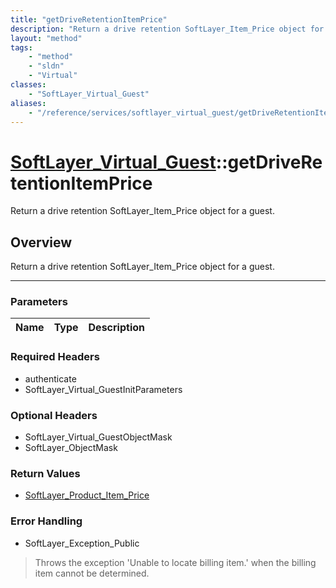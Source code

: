 ```yaml
---
title: "getDriveRetentionItemPrice"
description: "Return a drive retention SoftLayer_Item_Price object for a guest."
layout: "method"
tags:
    - "method"
    - "sldn"
    - "Virtual"
classes:
    - "SoftLayer_Virtual_Guest"
aliases:
    - "/reference/services/softlayer_virtual_guest/getDriveRetentionItemPrice"
---
```

# [SoftLayer_Virtual_Guest](/reference/services/SoftLayer_Virtual_Guest)::getDriveRetentionItemPrice


Return a drive retention SoftLayer_Item_Price object for a guest.


## Overview 
Return a drive retention SoftLayer_Item_Price object for a guest.

-----

### Parameters 
|Name | Type | Description |
| --- | --- | --- |


### Required Headers
* authenticate
* SoftLayer_Virtual_GuestInitParameters


### Optional Headers
* SoftLayer_Virtual_GuestObjectMask
* SoftLayer_ObjectMask

### Return Values
* <a href='/reference/datatypes/SoftLayer_Product_Item_Price'>SoftLayer_Product_Item_Price </a>



### Error Handling

* SoftLayer_Exception_Public 

> Throws the exception 'Unable to locate billing item.' when the billing item cannot be determined. 



